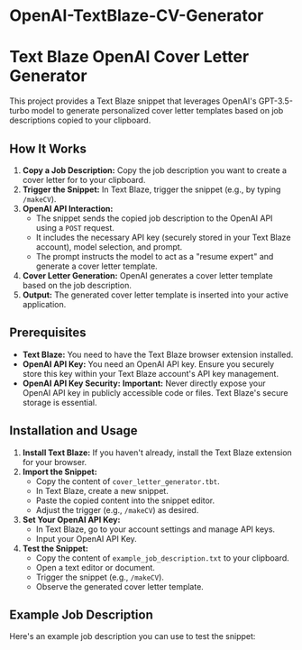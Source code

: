 # OpenAI-TextBlaze-CV-Generator

# Text Blaze OpenAI Cover Letter Generator

This project provides a Text Blaze snippet that leverages OpenAI's GPT-3.5-turbo model to generate personalized cover letter templates based on job descriptions copied to your clipboard.

## How It Works

1.  **Copy a Job Description:** Copy the job description you want to create a cover letter for to your clipboard.
2.  **Trigger the Snippet:** In Text Blaze, trigger the snippet (e.g., by typing `/makeCV`).
3.  **OpenAI API Interaction:**
    * The snippet sends the copied job description to the OpenAI API using a `POST` request.
    * It includes the necessary API key (securely stored in your Text Blaze account), model selection, and prompt.
    * The prompt instructs the model to act as a "resume expert" and generate a cover letter template.
4.  **Cover Letter Generation:** OpenAI generates a cover letter template based on the job description.
5.  **Output:** The generated cover letter template is inserted into your active application.

## Prerequisites

* **Text Blaze:** You need to have the Text Blaze browser extension installed.
* **OpenAI API Key:** You need an OpenAI API key. Ensure you securely store this key within your Text Blaze account's API key management.
* **OpenAI API Key Security:** **Important:** Never directly expose your OpenAI API key in publicly accessible code or files. Text Blaze's secure storage is essential.

## Installation and Usage

1.  **Install Text Blaze:** If you haven't already, install the Text Blaze extension for your browser.
2.  **Import the Snippet:**
    * Copy the content of `cover_letter_generator.tbt`.
    * In Text Blaze, create a new snippet.
    * Paste the copied content into the snippet editor.
    * Adjust the trigger (e.g., `/makeCV`) as desired.
3.  **Set Your OpenAI API Key:**
    * In Text Blaze, go to your account settings and manage API keys.
    * Input your OpenAI API Key.
4.  **Test the Snippet:**
    * Copy the content of `example_job_description.txt` to your clipboard.
    * Open a text editor or document.
    * Trigger the snippet (e.g., `/makeCV`).
    * Observe the generated cover letter template.

## Example Job Description

Here's an example job description you can use to test the snippet:
